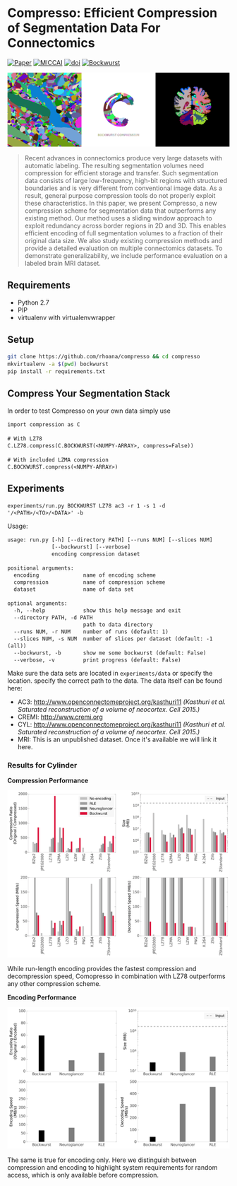 # Compresso: Efficient Compression of Segmentation Data For Connectomics

[![Paper](https://img.shields.io/badge/paper-accepted-red.svg?colorB=f52ef0)](https://vcg.seas.harvard.edu/publications/compresso-efficient-compression-of-segmentation-data-for-connectomics)
[![MICCAI](https://img.shields.io/badge/presentation-MICCAI%202017-red.svg?colorB=135f89)](http://www.miccai2017.org/schedule)
[![doi](https://img.shields.io/badge/used%20by-rhoana-red.svg?colorB=2bf55b)](http://www.rhoana.org)
[![Bockwurst](https://img.shields.io/badge/bockwurst-tasty-red.svg?colorB=ff9f3a)](#compress-your-segmentation-stack)

![Segmentations](/banner.png?raw=true)

> Recent advances in connectomics produce very large datasets with automatic labeling. The resulting segmentation volumes need compression for efficient storage and transfer. Such segmentation data consists of large low-frequency, high-bit regions with structured boundaries and is very different from conventional image data. As a result, general purpose compression tools do not properly exploit these characteristics. In this paper, we present Compresso, a new compression scheme for segmentation data that outperforms any existing method. Our method uses a sliding window approach to exploit redundancy across border regions in 2D and 3D. This enables efficient encoding of full segmentation volumes to a fraction of their original data size. We also study existing compression methods and provide a detailed evaluation on multiple connectomics datasets. To demonstrate generalizability, we include performance evaluation on a labeled brain MRI dataset.

## Requirements

- Python 2.7
- PIP
- virtualenv with virtualenvwrapper

## Setup

```bash
git clone https://github.com/rhoana/compresso && cd compresso
mkvirtualenv -a $(pwd) bockwurst
pip install -r requirements.txt
```

## Compress Your Segmentation Stack

In order to test Compresso on your own data simply use

```
import compression as C

# With LZ78
C.LZ78.compress(C.BOCKWURST(<NUMPY-ARRAY>, compress=False))

# With included LZMA compression
C.BOCKWURST.compress(<NUMPY-ARRAY>)
```

## Experiments

```
experiments/run.py BOCKWURST LZ78 ac3 -r 1 -s 1 -d '/<PATH>/<TO>/<DATA>' -b 
```

Usage:

```
usage: run.py [-h] [--directory PATH] [--runs NUM] [--slices NUM]
              [--bockwurst] [--verbose]
              encoding compression dataset

positional arguments:
  encoding              name of encoding scheme
  compression           name of compression scheme
  dataset               name of data set

optional arguments:
  -h, --help            show this help message and exit
  --directory PATH, -d PATH
                        path to data directory
  --runs NUM, -r NUM    number of runs (default: 1)
  --slices NUM, -s NUM  number of slices per dataset (default: -1 (all))
  --bockwurst, -b       show me some bockwurst (default: False)
  --verbose, -v         print progress (default: False) 
```


Make sure the data sets are located in `experiments/data` or specify the location. specify the correct path to the data. The data itself can be found here:

- AC3: <http://www.openconnectomeproject.org/kasthuri11> _(Kasthuri et al. Saturated reconstruction of a volume of neocortex. Cell 2015.)_
- CREMI: <http://www.cremi.org>
- CYL: <http://www.openconnectomeproject.org/kasthuri11> _(Kasthuri et al. Saturated reconstruction of a volume of neocortex. Cell 2015.)_
- MRI: This is an unpublished dataset. Once it's available we will link it here.

### Results for Cylinder

**Compression Performance**

![Cylinder Compression Performance](/experiments/figures/cyl_performance.png?raw=true)

While run-length encoding provides the fastest compression and decompression speed, Comopresso in combination with LZ78 outperforms any other compression scheme.

**Encoding Performance**

![Cylinder Compressed Bytes](/experiments/figures/cyl_encoding_performance.png?raw=true)

The same is true for encoding only. Here we distinguish between compression and encoding to highlight system requirements for random access, which is only available before compression.

